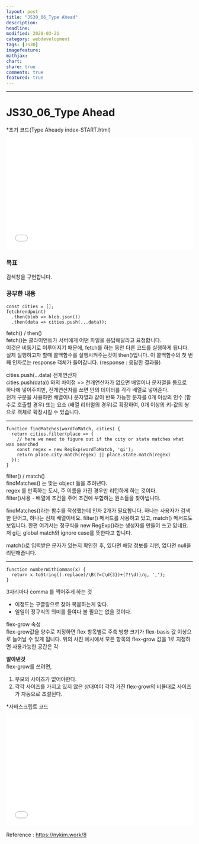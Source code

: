 ```yaml
---
layout: post
title: "JS30_06_Type Ahead"
description:
headline:
modified: 2020-03-21
category: webdevelopment
tags: [JS30]
imagefeature:
mathjax:
chart:
share: true
comments: true
featured: true
---
```


---

# JS30_06_Type Ahead

*초기 코드(Type Aheady index-START.html)
<div class="code">
<iframe width="100%" height="300" src="//jsfiddle.net/lsh58/n0mq5sy4/2/embedded/html/dark/" allowfullscreen="allowfullscreen" allowpaymentrequest frameborder="0"></iframe>
</div>

### 목표
검색창을 구현합니다.

### 공부한 내용  

```
const cities = [];
fetch(endpoint)
  .then(blob => blob.json())
  .then(data => cities.push(...data));
```

<span class="orange">fetch() / then()</span>  
fetch()는 클라이언트가 서버에게 어떤 파일을 응답해달라고 요청합니다.  
이것은 비동기로 이루어지기 때문에, fetch를 하는 동안 다른 코드를 실행하게 됩니다.  
실제 실행하고자 할때 콜백함수를 실행시켜주는것이 then()입니다. 
이 콜백함수의 첫 번째 인자로는 response 객체가 들어갑니다. (response : 응답한 결과물)

<span class="orange">cities.push(...data) 전개연산자</span>  
cities.push(data)) 와의 차이점 => 전개연산자가 없으면 배열이나 문자열을 통으로 하나에 넣어주지만, 전개연산자를 쓰면 안의 데이터를 각각 배열로 넣어준다.  
전개 구문을 사용하면 배열이나 문자열과 같이 반복 가능한 문자를 0개 이상의 인수 (함수로 호출할 경우) 또는 요소 (배열 리터럴의 경우)로 확장하여, 0개 이상의 키-값의 쌍으로 객체로 확장시킬 수 있습니다.

--- 

```
function findMatches(wordToMatch, cities) {
  return cities.filter(place => {
    // here we need to figure out if the city or state matches what was searched
    const regex = new RegExp(wordToMatch, 'gi');
    return place.city.match(regex) || place.state.match(regex)
  });
}
```

<span class="orange">filter() / match()</span>  
findMatches() 는 맞는 object 들을 추려낸다.  
regex 를 만족하는 도시, 주 이름을 가진 경우만 리턴하게 하는 것이다.  
filter()사용 - 배열에 조건을 주어 조건에 부합하는 원소들을 찾아냅니다.  

findMatches()라는 함수를 작성했는데 인자 2개가 필요합니다. 하나는 사용자가 검색한 단어고, 하나는 전체 배열이네요. filter() 메서드를 사용하고 있고, match() 메서드도 보입니다. 한편 여기서는 정규식을 new RegExp()라는 생성자를 만들어 쓰고 있네요. 저 gi는 global match와 ignore case를 뜻한다고 합니다.

match()로 입력받은 문자가 있는지 확인한 후, 있다면 해당 정보를 리턴, 없다면 null을 리턴해줍니다.

--- 

```
function numberWithCommas(x) {
  return x.toString().replace(/\B(?=(\d{3})+(?!\d))/g, ',');
}
```
3자리마다 comma 를 찍어주게 하는 것
- 이정도는 구글링으로 찾아 복붙하는게 맞다.
- 일일이 정규식의 의미를 들여다 볼 필요는 없을 것이다.

<span class="gray">flex-grow 속성</span>  
flex-grow값을 양수로 지정하면 flex 항목별로 주축 방향 크기가 flex-basis 값 이상으로 늘어날 수 있게 됩니다. 위의 사진 예시에서 모든 항목의 flex-grow 값을 1로 지정하면 사용가능한 공간은 각 

**알아낸것**  
flex-grow를 쓰려면,  
1. 부모의 사이즈가 없어야한다.  
2. 각각 사이즈를 가지고 있지 않은 상태여야 각각 가진 flex-grow의 비율대로 사이즈가 자동으로 조절된다.  

*자바스크립트 코드
<div class="code">
<iframe width="100%" height="300" src="//jsfiddle.net/lsh58/n0mq5sy4/embedded/js/dark/" allowfullscreen="allowfullscreen" allowpaymentrequest frameborder="0"></iframe>
</div>


Reference : <https://nykim.work/8>